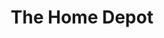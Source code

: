 ---
title: "The Home Depot"
url: /west-palm-beach/the-home-depot-south-state-road-7/
shop: Baumarkt
---